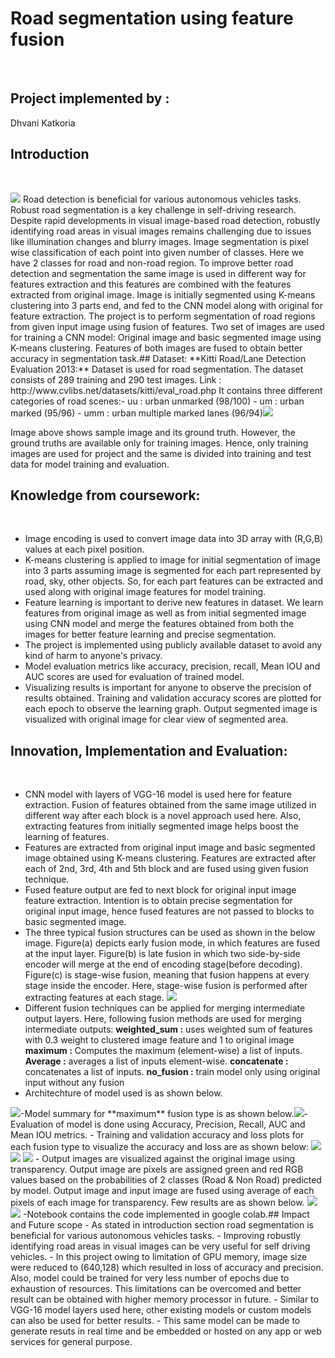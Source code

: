 # Road segmentation using feature fusion
​
## Project implemented by : 
Dhvani Katkoria
​
## Introduction
​
  
   <img src = 'image_dataset/road_seg.png' /> 
Road detection is beneficial for various autonomous vehicles tasks. Robust road segmentation is a key challenge in self-driving research. Despite rapid developments in visual image-based road detection, robustly identifying road areas in visual images remains challenging due to issues like illumination changes and blurry images. Image segmentation is pixel wise classification of each point into given number of classes. Here we have 2 classes for road and non-road region. To improve better road detection and segmentation the same image is used in different way for features extraction and this features are combined with the features extracted from original image. Image is initially segmented using K-means clustering into 3 parts end, and fed to the CNN model along with original for feature extraction. The project is to perform segmentation of road regions from given input image using fusion of features. Two set of images are used for training a CNN model: Original image and basic segmented image using K-means clustering. Features of both images are fused to obtain better accuracy in segmentation task. 
​
​
## Dataset: 
**Kitti Road/Lane Detection Evaluation 2013:** Dataset is used for road segmentation. The dataset consists of 289 training and 290 test images. Link : http://www.cvlibs.net/datasets/kitti/eval_road.php It contains three different categories of road scenes:
​
- uu : urban unmarked (98/100)
- um : urban marked (95/96)
- umm : urban multiple marked lanes (96/94)
​
​
 <img src = 'image_dataset/dataset.png' /> 
 
Image above shows sample image and its ground truth. However, the ground truths are available only for training images. Hence, only training images are used for project and the same is divided into training and test data for model training and evaluation. 
​
​
## Knowledge from coursework:
​
- Image encoding is used to convert image data into 3D array with (R,G,B) values at each pixel position.
- K-means clustering is applied to image for initial segmentation of image into 3 parts assuming image is segmented for each part represented by road, sky, other objects. So, for each part features can be extracted and used along with original image features for model training.
- Feature learning is important to derive new features in dataset. We learn features from original image as well as from initial segmented image using CNN model and merge the features obtained from both the images for better feature learning and precise segmentation.
- The project is implemented using publicly available dataset to avoid any kind of harm to anyone's privacy. 
- Model evaluation metrics like accuracy, precision, recall, Mean IOU and AUC scores are used for evaluation of trained model.
- Visualizing results is important for anyone to observe the precision of results obtained. Training and validation accuracy scores are plotted for each epoch to observe the learning graph. Output segmented image is visualized with original image for clear view of segmented area.
​
## Innovation, Implementation and Evaluation:
​
- CNN model with layers of VGG-16 model is used here for feature extraction. Fusion of features obtained from the same image utilized in different way after each block is a novel approach used here. Also, extracting features from initially segmented image helps boost the learning of features.
- Features are extracted from original input image and basic segmented image obtained using K-means clustering. Features are extracted after each of 2nd, 3rd, 4th and 5th block and are fused using given fusion technique. 
- Fused feature output are fed to next block for original input image feature extraction. Intention is to obtain precise segmentation for original input image, hence fused features are not passed to blocks to basic segmented image. 
- The three typical fusion structures can be used as shown in the below image. Figure(a) depicts early fusion mode, in which features are fused at the input layer. Figure(b) is late fusion in which two side-by-side encoder will merge at the end of encoding stage(before decoding). Figure(c) is stage-wise fusion, meaning that fusion happens at every stage inside the encoder. Here, stage-wise fusion is performed after extracting features at each stage.
​
     <img src = 'image_dataset/fusion.png' /> 
​
- Different fusion techniques can be applied for merging intermediate output layers. Here, following fusion methods are used for merging intermediate outputs: 
**weighted_sum :** uses weighted sum of features with 0.3 weight to clustered image feature and 1 to original image
**maximum :** Computes the maximum (element-wise) a list of inputs.
**Average :** averages a list of inputs element-wise.
**concatenate :** concatenates a list of inputs.
**no_fusion :** train model only using original input without any fusion
- Architechture of model used is as shown below.
<img src = 'image_dataset/architechture.png' />
​
-Model summary for **maximum** fusion type is as shown below.
​
   <img src = 'image_dataset/model.png' /> 
​
- Evaluation of model is done using Accuracy, Precision, Recall, AUC and Mean IOU metrics.
- Training and validation accuracy and loss plots for each fusion type to visualize the accuracy and loss are as shown below:
   <img src = 'image_dataset/acc.png' />  <img src = 'image_dataset/img_only_acc.png' /> 
   <img src = 'image_dataset/loss.png' />  
- Output images are visualized against the original image using transparency. Output image are pixels are assigned green and red RGB values based on the probabilities of 2 classes (Road & Non Road) predicted by model. Output image and input image are fused using average of each pixels of each image for transparency. Few results are as shown below. 
   <img src = 'image_dataset/output.png' /> 
   <img src = 'image_dataset/table.png' />  
-Notebook contains the code implemented in google colab.
​
​
## Impact and Future scope
- As stated in introduction section road segmentation is beneficial for various autonomous vehicles tasks.
- Improving robustly identifying road areas in visual images can be very useful for self driving vehicles.
- In this project owing to limitation of GPU memory, image size were reduced to (640,128) which resulted in loss of accuracy and precision. Also, model could be trained for very less number of epochs due to exhaustion of resources. This limitations can be overcomed and better result can be obtained with higher memory processor in future.
- Similar to VGG-16 model layers used here, other existing models or custom models can also be used for better results.
- This same model can be made to generate resuts in real time and be embedded or hosted on any app or web services for general purpose.
